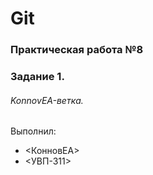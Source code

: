 # Git
### Практическая работа №8
### Задание 1.
###### KonnovEA-ветка. 

Выполнил:
* <КонновЕА>
* <УВП-311>
